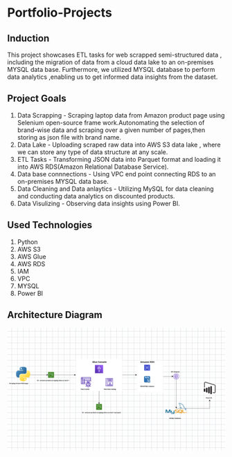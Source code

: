 # Portfolio-Projects

## Induction

This project showcases ETL tasks for web scrapped semi-structured data , including the migration of data from a cloud data lake to an on-premises MYSQL data base. Furthermore, we utilized MYSQL database to perform data analytics ,enabling us to get informed data insights from the dataset.

## Project Goals

1. Data Scrapping - Scraping laptop data from Amazon product page using Selenium open-source frame work.Autonomating the selection of 
   brand-wise data and scraping over a given number of pages,then storing as json file with brand name.
2. Data Lake - Uploading scraped raw data into AWS S3 data lake , where we can store any type of data structure at any scale.
3. ETL Tasks - Transforming JSON  data into Parquet format and loading it into AWS RDS(Amazon Relational Database Service).
4. Data base connnections - Using VPC end point connecting RDS to an on-premises MYSQL data base.
5. Data Cleaning and Data anlaytics - Utilizing MySQL for data cleaning and conducting data analytics on discounted products.
6. Data Visulizing - Observing data insights using Power BI.

## Used Technologies

1. Python
2. AWS S3
3. AWS Glue
4. AWS RDS
5. IAM
6. VPC
7. MYSQL
8. Power BI
   
## Architecture Diagram


<img src="Architecture_Diagram.png">



 
